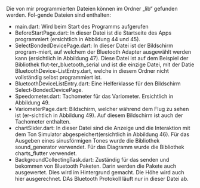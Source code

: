 Die von mir programmierten Dateien können im Ordner „lib“ gefunden werden. Fol-gende Dateien sind enthalten:
-	main.dart: Wird beim Start des Programms aufgerufen
-	BeforeStartPage.dart: In dieser Datei ist die Startseite des Apps programmiert (ersichtlich in Abbildung 44 und 45).
-	SelectBondedDevicePage.dart: In dieser Datei ist der Bildschirm program-miert, auf welchem der Bluetooth Adapter ausgewählt werden kann (ersichtlich in Abbildung 47). Diese Datei ist auf dem Beispiel der Bibliothek flut-ter_bluetooth_serial und ist die einzige Datei, mit der Datie BluetoothDevice-ListEntry.dart, welche in diesem Ordner nicht vollständig selbst programmiert ist.
-	BluetoothDeviceListEntry.dart: Eine Helferklasse für den Bildschirm Select-BondedDevicePage. 
-	Speedometer.dart: Tachometer für das Variometer. Ersichtlich in Abbildung 49.
-	VariometerPage.dart: Bildschirm, welcher während dem Flug zu sehen ist (er-sichtlich in Abbildung 49). Auf diesem Bildschirm ist auch der Tachometer enthalten. 
-	chartSlider.dart: In dieser Datei sind die Anzeige und die Interaktion mit dem Ton Simulator abgespeichert(ersichtlich in Abbildung 46). Für das Ausgeben eines sinusförmigen Tones wurde die Bibliothek sound_generator verwendet. Für das Diagramm wurde die Bibliothek charts_flutter verwendet.
-	BackgroundCollectingTask.dart: Zuständig für das senden und bekommen von Bluetooth Paketen. Darin werden die Pakete auch ausgewertet. Dies wird im Hintergrund gemacht. Die Höhe wird auch hier ausgerechnet. DAs Bluetooth Protokoll läuft nur in dieser Datei ab.


